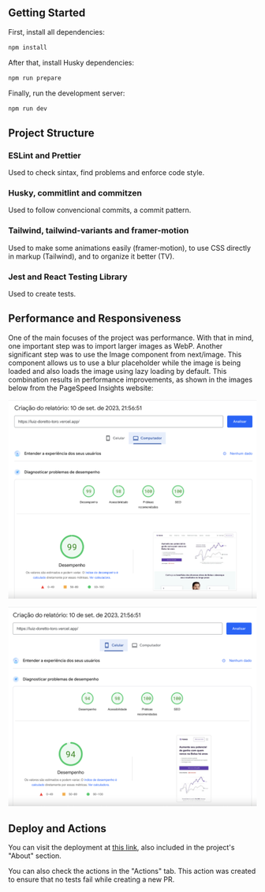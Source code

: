 ## Getting Started

First, install all dependencies:

```bash
npm install
```

After that, install Husky dependencies:

```bash
npm run prepare
```

Finally, run the development server:

```bash
npm run dev
```

## Project Structure

### ESLint and Prettier

Used to check sintax, find problems and enforce code style.

### Husky, commitlint and commitzen

Used to follow convencional commits, a commit pattern.

### Tailwind, tailwind-variants and framer-motion

Used to make some animations easily (framer-motion), to use CSS directly in markup (Tailwind), and to organize it better (TV).

### Jest and React Testing Library

Used to create tests.

## Performance and Responsiveness

One of the main focuses of the project was performance. With that in mind, one important step was to import larger images as WebP. Another significant step was to use the Image component from next/image. This component allows us to use a blur placeholder while the image is being loaded and also loads the image using lazy loading by default. This combination results in performance improvements, as shown in the images below from the PageSpeed Insights website:

![Desktop Performance](./.github/desktop-performance.png)

![Mobile Performance](./.github/mobile-performance.png)

## Deploy and Actions

You can visit the deployment at [this link](https://luiz-doretto-toro.vercel.app), also included in the project's "About" section.

You can also check the actions in the "Actions" tab. This action was created to ensure that no tests fail while creating a new PR.
